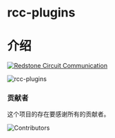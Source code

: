 # rcc-plugins
# 介绍

[![Redstone Circuit Communication](https://img.shields.io/badge/Redstone_Circuit_Communication-red?style=for-the-badge&logo=tencent%20qq)
](https://qm.qq.com/q/2BMxHEmRmM)  


![rcc-plugins](https://socialify.git.ci/IcelangDog21/rcc-plugins/image?font=Rokkitt&forks=1&issues=1&language=1&name=1&pattern=Plus&pulls=1&stargazers=1&theme=Light)

### 贡献者

这个项目的存在要感谢所有的贡献者。

![Contributors](https://contrib.rocks/image?repo=IcelangDog21/rcc-plugins)

